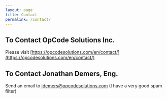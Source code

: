 ```yaml
---
layout: page
title: Contact
permalink: /contact/
---
```


## To Contact OpCode Solutions Inc.

Please visit [https://opcodesolutions.com/en/contact/](https://opcodesolutions.com/en/contact/)

## To Contact Jonathan Demers, Eng.

Send an email to [jdemers@opcodesolutions.com](mailto:jdemers@opcodesolutions.com) (I have a very good spam filter)
